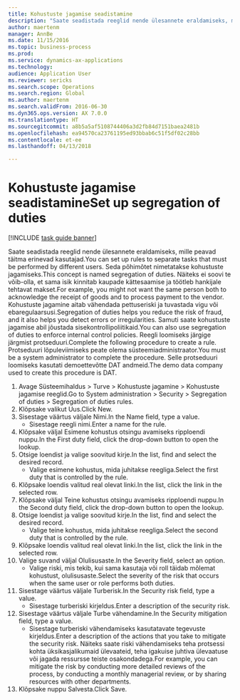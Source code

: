 ```yaml
--- 
title: Kohustuste jagamise seadistamine
description: "Saate seadistada reeglid nende ülesannete eraldamiseks, mille peavad täitma erinevad kasutajad."
author: maertenm
manager: AnnBe
ms.date: 11/15/2016
ms.topic: business-process
ms.prod: 
ms.service: dynamics-ax-applications
ms.technology: 
audience: Application User
ms.reviewer: sericks
ms.search.scope: Operations
ms.search.region: Global
ms.author: maertenm
ms.search.validFrom: 2016-06-30
ms.dyn365.ops.version: AX 7.0.0
ms.translationtype: HT
ms.sourcegitcommit: a8b5a5af5108744406a3d2fb84d7151baea2481b
ms.openlocfilehash: ea94570ca23761195ed93bbab6c51f5df02c28bb
ms.contentlocale: et-ee
ms.lasthandoff: 04/13/2018

---
```

# <a name="set-up-segregation-of-duties"></a><span data-ttu-id="18498-103">Kohustuste jagamise seadistamine</span><span class="sxs-lookup"><span data-stu-id="18498-103">Set up segregation of duties</span></span>

[!INCLUDE [task guide banner](../../includes/task-guide-banner.md)]

<span data-ttu-id="18498-104">Saate seadistada reeglid nende ülesannete eraldamiseks, mille peavad täitma erinevad kasutajad.</span><span class="sxs-lookup"><span data-stu-id="18498-104">You can set up rules to separate tasks that must be performed by different users.</span></span> <span data-ttu-id="18498-105">Seda põhimõtet nimetatakse kohustuste jagamiseks.</span><span class="sxs-lookup"><span data-stu-id="18498-105">This concept is named segregation of duties.</span></span> <span data-ttu-id="18498-106">Näiteks ei soovi te võib-olla, et sama isik kinnitab kaupade kättesaamise ja töötleb hankijale tehtavat makset.</span><span class="sxs-lookup"><span data-stu-id="18498-106">For example, you might not want the same person both to acknowledge the receipt of goods and to process payment to the vendor.</span></span> <span data-ttu-id="18498-107">Kohustuste jagamine aitab vähendada pettuseriski ja tuvastada vigu või ebaregulaarsusi.</span><span class="sxs-lookup"><span data-stu-id="18498-107">Segregation of duties helps you reduce the risk of fraud, and it also helps you detect errors or irregularities.</span></span> <span data-ttu-id="18498-108">Samuti saate kohustuste jagamise abil jõustada sisekontrollipoliitikaid.</span><span class="sxs-lookup"><span data-stu-id="18498-108">You can also use segregation of duties to enforce internal control policies.</span></span> <span data-ttu-id="18498-109">Reegli loomiseks järgige järgmist protseduuri.</span><span class="sxs-lookup"><span data-stu-id="18498-109">Complete the following procedure to create a rule.</span></span> <span data-ttu-id="18498-110">Protseduuri lõpuleviimiseks peate olema süsteemiadministraator.</span><span class="sxs-lookup"><span data-stu-id="18498-110">You must be a system administrator to complete the procedure.</span></span> <span data-ttu-id="18498-111">Selle protseduuri loomiseks kasutati demoettevõtte DAT andmeid.</span><span class="sxs-lookup"><span data-stu-id="18498-111">The demo data company used to create this procedure is DAT.</span></span> 

1. <span data-ttu-id="18498-112">Avage Süsteemihaldus > Turve > Kohustuste jagamine > Kohustuste jagamise reeglid.</span><span class="sxs-lookup"><span data-stu-id="18498-112">Go to System administration > Security > Segregation of duties > Segregation of duties rules.</span></span>
2. <span data-ttu-id="18498-113">Klõpsake valikut Uus.</span><span class="sxs-lookup"><span data-stu-id="18498-113">Click New.</span></span>
3. <span data-ttu-id="18498-114">Sisestage väärtus väljale Nimi.</span><span class="sxs-lookup"><span data-stu-id="18498-114">In the Name field, type a value.</span></span>
    * <span data-ttu-id="18498-115">Sisestage reegli nimi.</span><span class="sxs-lookup"><span data-stu-id="18498-115">Enter a name for the rule.</span></span>  
4. <span data-ttu-id="18498-116">Klõpsake väljal Esimene kohustus otsingu avamiseks ripploendi nuppu.</span><span class="sxs-lookup"><span data-stu-id="18498-116">In the First duty field, click the drop-down button to open the lookup.</span></span>
5. <span data-ttu-id="18498-117">Otsige loendist ja valige soovitud kirje.</span><span class="sxs-lookup"><span data-stu-id="18498-117">In the list, find and select the desired record.</span></span>
    * <span data-ttu-id="18498-118">Valige esimene kohustus, mida juhitakse reegliga.</span><span class="sxs-lookup"><span data-stu-id="18498-118">Select the first duty that is controlled by the rule.</span></span>  
6. <span data-ttu-id="18498-119">Klõpsake loendis valitud real olevat linki.</span><span class="sxs-lookup"><span data-stu-id="18498-119">In the list, click the link in the selected row.</span></span>
7. <span data-ttu-id="18498-120">Klõpsake väljal Teine kohustus otsingu avamiseks ripploendi nuppu.</span><span class="sxs-lookup"><span data-stu-id="18498-120">In the Second duty field, click the drop-down button to open the lookup.</span></span>
8. <span data-ttu-id="18498-121">Otsige loendist ja valige soovitud kirje.</span><span class="sxs-lookup"><span data-stu-id="18498-121">In the list, find and select the desired record.</span></span>
    * <span data-ttu-id="18498-122">Valige teine kohustus, mida juhitakse reegliga.</span><span class="sxs-lookup"><span data-stu-id="18498-122">Select the second duty that is controlled by the rule.</span></span>  
9. <span data-ttu-id="18498-123">Klõpsake loendis valitud real olevat linki.</span><span class="sxs-lookup"><span data-stu-id="18498-123">In the list, click the link in the selected row.</span></span>
10. <span data-ttu-id="18498-124">Valige suvand väljal Olulisusaste.</span><span class="sxs-lookup"><span data-stu-id="18498-124">In the Severity field, select an option.</span></span>
    * <span data-ttu-id="18498-125">Valige riski, mis tekib, kui sama kasutaja või roll täidab mõlemat kohustust, olulisusaste.</span><span class="sxs-lookup"><span data-stu-id="18498-125">Select the severity of the risk that occurs when the same user or role performs both duties.</span></span>  
11. <span data-ttu-id="18498-126">Sisestage väärtus väljale Turberisk.</span><span class="sxs-lookup"><span data-stu-id="18498-126">In the Security risk field, type a value.</span></span>
    * <span data-ttu-id="18498-127">Sisestage turberiski kirjeldus.</span><span class="sxs-lookup"><span data-stu-id="18498-127">Enter a description of the security risk.</span></span>  
12. <span data-ttu-id="18498-128">Sisestage väärtus väljale Turbe vähendamine.</span><span class="sxs-lookup"><span data-stu-id="18498-128">In the Security mitigation field, type a value.</span></span>
    * <span data-ttu-id="18498-129">Sisestage turberiski vähendamiseks kasutatavate tegevuste kirjeldus.</span><span class="sxs-lookup"><span data-stu-id="18498-129">Enter a description of the actions that you take to mitigate the security risk.</span></span> <span data-ttu-id="18498-130">Näiteks saate riski vähendamiseks teha protsessi kohta üksikasjalikumaid ülevaateid, teha igakuise juhtiva ülevaatuse või jagada ressursse teiste osakondadega.</span><span class="sxs-lookup"><span data-stu-id="18498-130">For example, you can mitigate the risk by conducting more detailed reviews of the process, by conducting a monthly managerial review, or by sharing resources with other departments.</span></span>  
13. <span data-ttu-id="18498-131">Klõpsake nuppu Salvesta.</span><span class="sxs-lookup"><span data-stu-id="18498-131">Click Save.</span></span>


